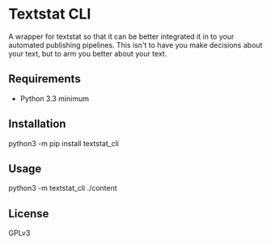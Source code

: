 
# Textstat CLI

A wrapper for textstat so that it can be better integrated it in to your automated publishing pipelines. This isn't to have you make decisions about your text, but to arm you better about your text.

## Requirements

* Python 3.3 minimum

## Installation

  python3 -m pip install textstat_cli

## Usage

  python3 -m textstat_cli ./content

## License

GPLv3
